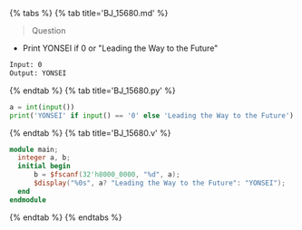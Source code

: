 {% tabs %}
{% tab title='BJ_15680.md' %}

> Question

* Print YONSEI if 0 or "Leading the Way to the Future"

```txt
Input: 0
Output: YONSEI
```

{% endtab %}
{% tab title='BJ_15680.py' %}

```py
a = int(input())
print('YONSEI' if input() == '0' else 'Leading the Way to the Future')
```

{% endtab %}
{% tab title='BJ_15680.v' %}

```v
module main;
  integer a, b;
  initial begin
      b = $fscanf(32'h8000_0000, "%d", a);
      $display("%0s", a? "Leading the Way to the Future": "YONSEI");
  end
endmodule
```

{% endtab %}
{% endtabs %}
